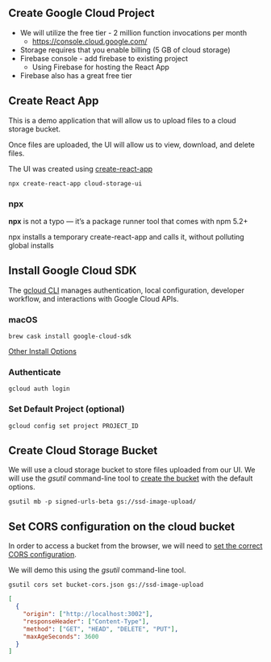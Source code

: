 ## Create Google Cloud Project

- We will utilize the free tier - 2 million function invocations per month
  - https://console.cloud.google.com/
- Storage requires that you enable billing (5 GB of cloud storage)
- Firebase console - add firebase to existing project
  - Using Firebase for hosting the React App
- Firebase also has a great free tier

## Create React App

This is a demo application that will allow us to upload files to a cloud storage bucket.

Once files are uploaded, the UI will allow us to view, download, and delete files.

The UI was created using [create-react-app](https://reactjs.org/docs/create-a-new-react-app.html#create-react-app)

```
npx create-react-app cloud-storage-ui
```

### npx

**npx** is not a typo — it’s a package runner tool that comes with npm 5.2+

npx installs a temporary create-react-app and calls it, without polluting global installs

## Install Google Cloud SDK

The [gcloud CLI](https://cloud.google.com/sdk/) manages authentication, local configuration, developer workflow, and interactions with Google Cloud APIs.

### macOS

```
brew cask install google-cloud-sdk
```

[Other Install Options](https://cloud.google.com/sdk/install)

### Authenticate

```
gcloud auth login
```

### Set Default Project (optional)

```
gcloud config set project PROJECT_ID
```

## Create Cloud Storage Bucket

We will use a cloud storage bucket to store files uploaded from our UI. We will use the _gsutil_ command-line tool to [create the bucket](https://cloud.google.com/storage/docs/creating-buckets#storage-create-bucket-gsutil) with the default options.

```
gsutil mb -p signed-urls-beta gs://ssd-image-upload/
```

## Set CORS configuration on the cloud bucket

In order to access a bucket from the browser, we will need to [set the correct CORS configuration](https://cloud.google.com/storage/docs/configuring-cors).

We will demo this using the _gsutil_ command-line tool.

```
gsutil cors set bucket-cors.json gs://ssd-image-upload
```

```json
[
  {
    "origin": ["http://localhost:3002"],
    "responseHeader": ["Content-Type"],
    "method": ["GET", "HEAD", "DELETE", "PUT"],
    "maxAgeSeconds": 3600
  }
]
```
